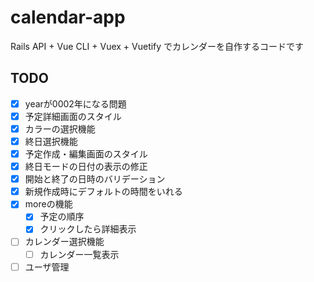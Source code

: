 # calendar-app
Rails API + Vue CLI + Vuex + Vuetify でカレンダーを自作するコードです

## TODO
- [x] yearが0002年になる問題
- [x] 予定詳細画面のスタイル
- [x] カラーの選択機能
- [x] 終日選択機能
- [x] 予定作成・編集画面のスタイル
- [x] 終日モードの日付の表示の修正
- [x] 開始と終了の日時のバリデーション
- [x] 新規作成時にデフォルトの時間をいれる
- [x] moreの機能
  - [x] 予定の順序
  - [x] クリックしたら詳細表示
- [ ] カレンダー選択機能
  - [ ] カレンダー一覧表示
- [ ] ユーザ管理
